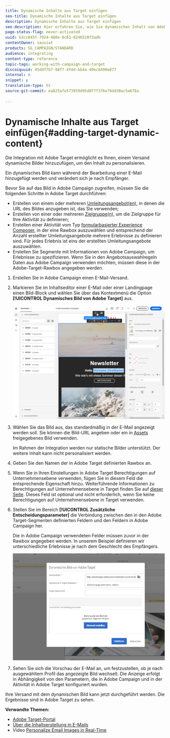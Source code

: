```yaml
---
title: Dynamische Inhalte aus Target einfügen
seo-title: Dynamische Inhalte aus Target einfügen
description: Dynamische Inhalte aus Target einfügen
seo-description: Hier erfahren Sie, wie Sie dynamischen Inhalt von Adobe Target in Adobe-Campaign-Sendungen einfügen können.
page-status-flag: never-activated
uuid: b3cc045f-7924-480e-8c61-8246510f3adb
contentOwner: sauviat
products: SG_CAMPAIGN/STANDARD
audience: integrating
content-type: reference
topic-tags: working-with-campaign-and-target
discoiquuid: 45ddf7b7-98f7-4fdd-bb4a-49ec8490e877
internal: n
snippet: y
translation-type: ht
source-git-commit: ea825afe573959d95d0f7f3f6e79dd38ac5a678a

---
```



# Dynamische Inhalte aus Target einfügen{#adding-target-dynamic-content}

Die Integration mit Adobe Target ermöglicht es Ihnen, einem Versand dynamische Bilder hinzuzufügen, um den Inhalt zu personalisieren.

Ein dynamisches Bild kann während der Bearbeitung einer E-Mail hinzugefügt werden und verändert sich je nach Empfänger.

Bevor Sie auf das Bild in Adobe Campaign zugreifen, müssen Sie die folgenden Schritte in Adobe Target durchführen:

* Erstellen von einem oder mehreren [Umleitungsangebot(en)](https://docs.adobe.com/content/help/de-DE/target/using/experiences/offers/offer-redirect.html), in denen die URL des Bildes anzugeben ist, das Sie verwenden;
* Erstellen von einer oder mehreren [Zielgruppe(n)](https://docs.adobe.com/content/help/de-DE/target/using/introduction/target-key-concepts.translate.html), um die Zielgruppe für Ihre Aktivität zu definieren;
* Erstellen einer Aktivität vom Typ [formularbasierter Experience Composer](https://marketing.adobe.com/resources/help/de_DE/target/target/t_form_experience_composer.html), in der eine Rawbox auszuwählen und entsprechend der Anzahl erstellter Umleitungsangebote mehrere Erlebnisse zu definieren sind. Für jedes Erlebnis ist eins der erstellten Umleitungsangebote auszuwählen.
* Erstellen Sie Segmente mit Informationen von Adobe Campaign, um Erlebnisse zu spezifizieren. Wenn Sie in den Angebotsauswahlregeln Daten aus Adobe Campaign verwenden möchten, müssen diese in der Adobe-Target-Rawbox angegeben werden.

1. Erstellen Sie in Adobe Campaign einen E-Mail-Versand.
1. Markieren Sie im Inhaltseditor einer E-Mail oder einer Landingpage einen Bild-Block und wählen Sie über das Kontextmenü die Option **[!UICONTROL Dynamisches Bild von Adobe Target]** aus.

   ![](assets/tar_insert_dynamic_image.png)

1. Wählen Sie das Bild aus, das standardmäßig in der E-Mail angezeigt werden soll. Sie können die Bild-URL angeben oder ein in [Assets](../../integrating/using/working-with-campaign-and-assets-core-service.md) freigegebenes Bild verwenden.

   Im Rahmen der Integration werden nur statische Bilder unterstützt. Der weitere Inhalt kann nicht personalisiert werden.

1. Geben Sie den Namen der in Adobe Target definierten Rawbox an.
1. Wenn Sie in Ihren Einstellungen in Adobe Target Berechtigungen auf Unternehmensebene verwenden, fügen Sie in diesem Feld die entsprechende Eigenschaft hinzu. Weiterführende Informationen zu Berechtigungen auf Unternehmensebene in Target finden Sie auf [dieser Seite](https://marketing.adobe.com/resources/help/de_DE/target/target/properties-overview.html). Dieses Feld ist optional und nicht erforderlich, wenn Sie keine Berechtigungen auf Unternehmensebene in Target verwenden.
1. Stellen Sie im Bereich **[!UICONTROL Zusätzliche Entscheidungsparameter]** die Verbindung zwischen den in den Adobe Target-Segmenten definierten Feldern und den Feldern in Adobe Campaign her.

   Die in Adobe Campaign verwendeten Felder müssen zuvor in der Rawbox angegeben werden. In unserem Beispiel definieren wir unterschiedliche Erlebnisse je nach dem Geschlecht des Empfängers.

   ![](assets/tar_additional_decisionning_parameters.png)

1. Sehen Sie sich die Vorschau der E-Mail an, um festzustellen, ob je nach ausgewähltem Profil das angezeigte Bild wechselt. Die Anzeige erfolgt in Abhängigkeit von den Parametern, die in Adobe Campaign und in der Aktivität in Adobe Target konfiguriert wurden.

Ihre Versand mit dem dynamischen Bild kann jetzt durchgeführt werden. Die Ergebnisse sind in Adobe Target zu sehen.

**Verwandte Themen:**

* [Adobe Target-Portal](https://marketing.adobe.com/resources/help/de_DE/target/a4t/c_campaign_and_target.html)
* [Über die Inhaltserstellung in E-Mails](../../designing/using/overview.md)
* Video [Personalize Email Images in Real-Time](https://helpx.adobe.com/marketing-cloud/how-to/email-marketing.html)


